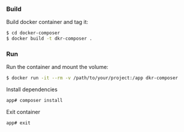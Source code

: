 ### Build

Build docker container and tag it:

```sh
$ cd docker-composer
$ docker build -t dkr-composer .
```
### Run

Run the container and mount the volume:

```sh
$ docker run -it --rm -v /path/to/your/project:/app dkr-composer
```
Install dependencies

```sh
app# composer install
```
Exit container

```sh
app# exit
```